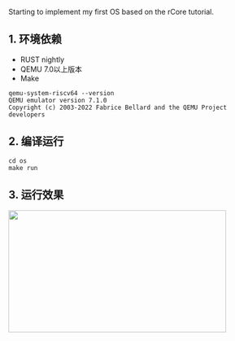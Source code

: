 Starting to implement my first OS based on the rCore tutorial.

## 1. 环境依赖
- RUST nightly
- QEMU 7.0以上版本
- Make
```text
qemu-system-riscv64 --version
QEMU emulator version 7.1.0
Copyright (c) 2003-2022 Fabrice Bellard and the QEMU Project developers
```

## 2. 编译运行
```shell
cd os
make run
```
## 3. 运行效果
<img src="https://github.com/toolManGo/myos/blob/master/myosshow.gif" width="428" height="240"/>